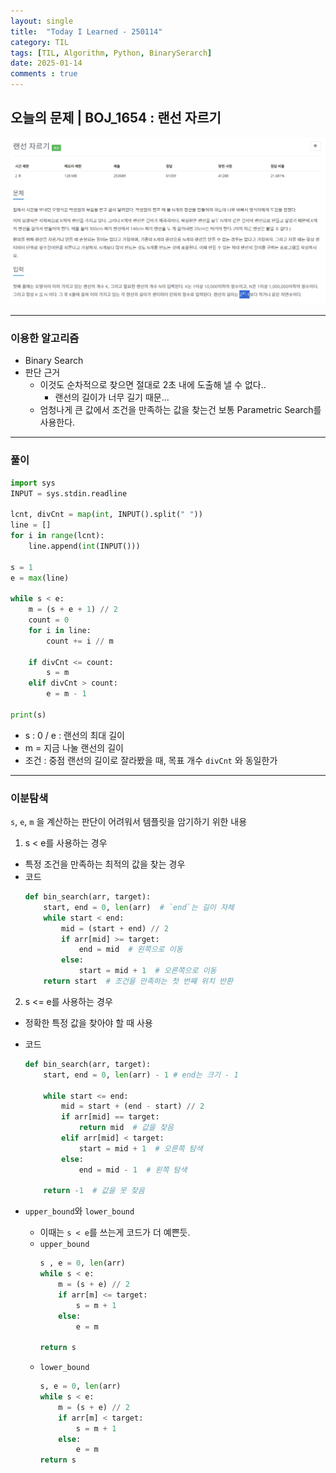 ```yaml
---
layout: single
title:  "Today I Learned - 250114"
category: TIL
tags: [TIL, Algorithm, Python, BinarySerarch]
date: 2025-01-14
comments : true
---
```


## 오늘의 문제 | BOJ_1654 : 랜선 자르기
![png](/assets/img/BOJ_1654.PNG)

------
### 이용한 알고리즘
* Binary Search
* 판단 근거
    * 이것도 순차적으로 찾으면 절대로 2초 내에 도출해 낼 수 없다..
        * 랜선의 길이가 너무 길기 때문...
    * 엄청나게 큰 값에서 조건을 만족하는 값을 찾는건 보통 Parametric Search를 사용한다.

------

### 풀이
```python
import sys
INPUT = sys.stdin.readline

lcnt, divCnt = map(int, INPUT().split(" "))
line = []
for i in range(lcnt):
    line.append(int(INPUT()))

s = 1
e = max(line)

while s < e:
    m = (s + e + 1) // 2
    count = 0
    for i in line:
        count += i // m

    if divCnt <= count:
        s = m
    elif divCnt > count:
        e = m - 1

print(s)
```
* s : 0 / e : 랜선의 최대 길이
* m = 지금 나눌 랜선의 길이
* 조건 : 중점 랜선의 길이로 잘라봤을 때, 목표 개수 `divCnt` 와 동일한가

------
### 이분탐색
`s`, `e`, `m` 을 계산하는 판단이 어려워서 템플릿을 암기하기 위한 내용
1. s < e를 사용하는 경우
* 특정 조건을 만족하는 최적의 값을 찾는 경우
* 코드
    ```python
    def bin_search(arr, target):
        start, end = 0, len(arr)  # `end`는 길이 자체
        while start < end:
            mid = (start + end) // 2
            if arr[mid] >= target:
                end = mid  # 왼쪽으로 이동
            else:
                start = mid + 1  # 오른쪽으로 이동
        return start  # 조건을 만족하는 첫 번째 위치 반환
    ```

2. s <= e를 사용하는 경우
* 정확한 특정 값을 찾아야 할 때 사용
* 코드
    ```python
    def bin_search(arr, target):
        start, end = 0, len(arr) - 1 # end는 크기 - 1
        
        while start <= end:
            mid = start + (end - start) // 2
            if arr[mid] == target:
                return mid  # 값을 찾음
            elif arr[mid] < target:
                start = mid + 1  # 오른쪽 탐색
            else:
                end = mid - 1  # 왼쪽 탐색
        
        return -1  # 값을 못 찾음
    ```

* `upper_bound`와 `lower_bound`
    * 이때는 `s < e`를 쓰는게 코드가 더 예쁜듯.
    * `upper_bound`
        ```python
        s , e = 0, len(arr)
        while s < e:
            m = (s + e) // 2
            if arr[m] <= target:
                s = m + 1
            else:
                e = m
            
        return s
        ```
    * `lower_bound`
        ```python
        s, e = 0, len(arr)
        while s < e:
            m = (s + e) // 2
            if arr[m] < target:
                s = m + 1
            else:
                e = m
        return s
        ```